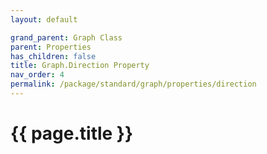 ```yaml
---
layout: default

grand_parent: Graph Class
parent: Properties
has_children: false
title: Graph.Direction Property
nav_order: 4
permalink: /package/standard/graph/properties/direction
---
```

# {{ page.title }}

